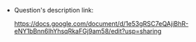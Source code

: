 + Question's description link:

    https://docs.google.com/document/d/1e53gRSC7eQAjiBhR-eNY1bBnn6IhYhsqRkaFGj9am58/edit?usp=sharing